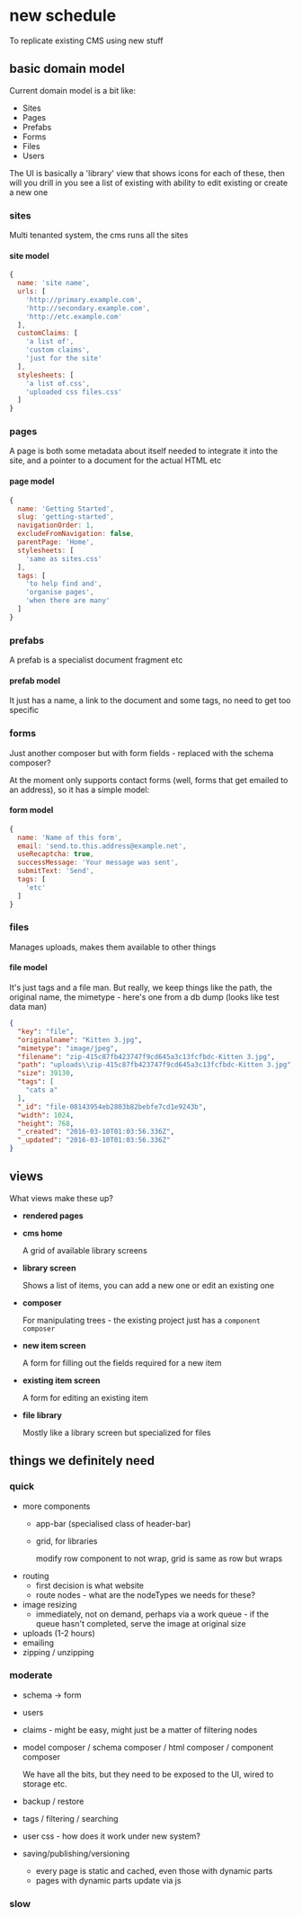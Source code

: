 # new schedule

To replicate existing CMS using new stuff

## basic domain model

Current domain model is a bit like:

* Sites
* Pages
* Prefabs
* Forms
* Files
* Users

The UI is basically a 'library' view that shows icons for each of these, then
will you drill in you see a list of existing with ability to edit existing or
create a new one

### sites

Multi tenanted system, the cms runs all the sites

#### site model

```javascript
{
  name: 'site name',
  urls: [
    'http://primary.example.com',
    'http://secondary.example.com',
    'http://etc.example.com'
  ],
  customClaims: [
    'a list of',
    'custom claims',
    'just for the site'
  ],
  stylesheets: [
    'a list of.css',
    'uploaded css files.css'
  ]
}
```

### pages

A page is both some metadata about itself needed to integrate it into the site,
and a pointer to a document for the actual HTML etc

#### page model

```javascript
{
  name: 'Getting Started',
  slug: 'getting-started',
  navigationOrder: 1,
  excludeFromNavigation: false,
  parentPage: 'Home',
  stylesheets: [
    'same as sites.css'
  ],
  tags: [
    'to help find and',
    'organise pages',
    'when there are many'
  ]
}
```

### prefabs

A prefab is a specialist document fragment etc

#### prefab model

It just has a name, a link to the document and some tags, no need to get too
specific

### forms

Just another composer but with form fields - replaced with the schema composer?

At the moment only supports contact forms (well, forms that get emailed to an
address), so it has a simple model:

#### form model

```javascript
{
  name: 'Name of this form',
  email: 'send.to.this.address@example.net',
  useRecaptcha: true,
  successMessage: 'Your message was sent',
  submitText: 'Send',
  tags: [
    'etc'
  ]
}
```

### files

Manages uploads, makes them available to other things

#### file model

It's just tags and a file man. But really, we keep things like the path, the
original name, the mimetype - here's one from a db dump (looks like test data
man)

```json
{
  "key": "file",
  "originalname": "Kitten 3.jpg",
  "mimetype": "image/jpeg",
  "filename": "zip-415c87fb423747f9cd645a3c13fcfbdc-Kitten 3.jpg",
  "path": "uploads\\zip-415c87fb423747f9cd645a3c13fcfbdc-Kitten 3.jpg",
  "size": 39130,
  "tags": [
    "cats a"
  ],
  "_id": "file-08143954eb2803b82bebfe7cd1e9243b",
  "width": 1024,
  "height": 768,
  "_created": "2016-03-10T01:03:56.336Z",
  "_updated": "2016-03-10T01:03:56.336Z"
}
```

## views

What views make these up?

* **rendered pages**
* **cms home**

  A grid of available library screens

* **library screen**

  Shows a list of items, you can add a new one or edit an existing one

* **composer**

  For manipulating trees - the existing project just has a `component composer`

* **new item screen**

  A form for filling out the fields required for a new item

* **existing item screen**

  A form for editing an existing item

* **file library**

  Mostly like a library screen but specialized for files

## things we definitely need

### quick

* more components
  - app-bar (specialised class of header-bar)
  - grid, for libraries

    modify row component to not wrap, grid is same as row but wraps
* routing
  - first decision is what website
  - route nodes - what are the nodeTypes we needs for these?
* image resizing
  - immediately, not on demand, perhaps via a work queue - if the queue hasn't
    completed, serve the image at original size
* uploads (1-2 hours)
* emailing
* zipping / unzipping

### moderate

* schema -> form

* users
* claims - might be easy, might just be a matter of filtering nodes
* model composer / schema composer / html composer / component composer

  We have all the bits, but they need to be exposed to the UI, wired to storage
  etc.
* backup / restore
* tags / filtering / searching
* user css - how does it work under new system?
* saving/publishing/versioning
  - every page is static and cached, even those with dynamic parts
  - pages with dynamic parts update via js

### slow





